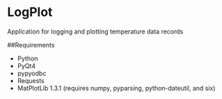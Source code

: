 LogPlot
=======

Application for logging and plotting temperature data records

##Requirements
* Python
* PyQt4
* pypyodbc
* Requests
* MatPlotLib 1.3.1 (requires numpy, pyparsing, python-dateutil, and six)
